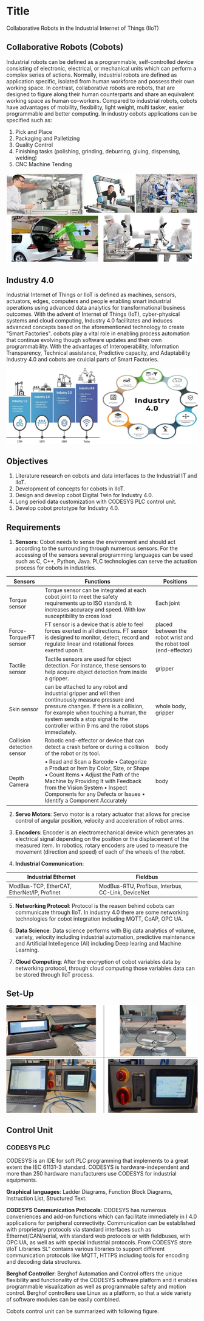 # Title
Collaborative Robots in the Industrial Internet of Things (IIoT)

## Collaborative Robots (Cobots)
Industrial robots can be defined as a programmable, self-controlled device consisting of electronic, electrical, or mechanical units which can perform a complex series of actions. 
Normally, industrial robots are defined as application specific, isolated from human workforce and possess their own working space. In contrast, collaborative robots are robots, that are designed to figure along their human counterparts and share an equivalent working space as human co-workers. Compared to industrial robots, cobots have advantages of mobility, flexibility, light weight, multi tasker, easier programmable and better computing. In industry cobots applications can be specified such as:
1. Pick and Place
2. Packaging and Palletizing
3. Quality Control
4. Finishing tasks (polishing, grinding, deburring, gluing, dispensing, welding)
5. CNC Machine Tending

![alt text](https://github.com/Shakir74/Inudustry-4.0-Robot/blob/main/cobots.jpg)

## Industry 4.0
Industrial Internet of Things or IIoT is defined as machines, sensors, actuators, edges, computers and people enabling smart industrial operations using advanced data analytics for transformational business outcomes. With the advent of Internet of Things (IoT), cyber-physical systems and cloud computing, Industry 4.0 facilitates and induces advanced concepts based on the aforementioned technology to create "Smart Factories". cobots play a vital role in enabling process automation that continue evolving though software updates and their own programmability. With the advantages of Interoperability, Information Transparency, Technical assistance, Predictive capacity, and Adaptability Industry 4.0 and cobots are cruicial parts of Smart Factories.

![alt text](https://github.com/Shakir74/Inudustry-4.0-Robot/blob/main/industry%204.0.jpg)

## Objectives
1. Literature research on cobots and data interfaces to the Industrial IT and IIoT.
2. Development of concepts for cobots in IIoT.
3. Design and develop cobot Digital Twin for Industry 4.0.
4. Long period data customization with CODESYS PLC control unit. 
5. Develop cobot prototype for Industry 4.0.

## Requirements

1. **Sensors**: Cobot needs to sense the environment and should act according to the surrounding through numerous sensors. For the accessing of the sensors
several programming languages can be used such as C, C++, Python, Java. PLC technologies can serve the actuation process for cobots in industries.

| Sensors         | Functions | Positions |
| ------------- | ------------- | ------------ |
| Torque sensor  | Torque sensor can be integrated at each cobot joint to meet the safety requirements up to ISO standard. It increases accuracy and speed. With low susceptibility to cross load  | Each joint |
| Force-Torque/FT sensor  | FT sensor is a device that is able to feel forces exerted in all directions. FT sensor is designed to monitor, detect, record and regulate linear and rotational forces exerted upon it.  | placed between the robot wrist and the robot tool (end-effector) |
| Tactile sensor  | Tactile sensors are used for object detection. For instance, these sensors to help acquire object detection from inside a gripper.  | gripper |
| Skin sensor  | can be attached to any robot and industrial gripper and will then continuously measure pressure and pressure changes. If there is a collision, for example when touching a human, the system sends a stop signal to the controller within 9 ms and the robot stops immediately.  | whole body, gripper |
| Collision detection sensor  | Robotic end-effector or device that can detect a crash before or during a collision of the robot or its tool.  | body |
| Depth Camera  | • Read and Scan a Barcode • Categorize a Product or Item by Color, Size, or Shape • Count Items • Adjust the Path of the Machine by Providing It with Feedback from the Vision System • Inspect Components for any Defects or Issues • Identify a Component Accurately  | body |

2. **Servo Motors**: Servo motor is a rotary actuator that allows for precise control of angular position, velocity and acceleration of robot arms.

3. **Encoders**:  Encoder is an electromechanical device which generates an electrical signal depending on the position or the displacement of the measured item. In robotics, rotary encoders are used to measure the movement (direction and speed) of each of the wheels of the robot.

4. **Industrial Communication**:

| Industrial Ethernet         | Fieldbus |
| ------------- | ------------- |
| ModBus-TCP, EtherCAT, EtherNet/IP, Profinet  | ModBus-RTU, Profibus, Interbus, CC-Link, DeviceNet  |

5. **Networking Protocol**: Protocol is the reason behind cobots can communicate through IIoT. In industry 4.0 there are some networking technologies for cobot integration including MQTT, CoAP, OPC UA.

6. **Data Science**: Data science performs with Big data analytics of volume, variety, velocity including industrial automation, predictive maintenance and Artificial Intellegence (AI) including Deep learing and Machine Learning.

7. **Cloud Computing**: After the encryption of cobot variables data by networking protocol, through cloud computing those variables data can be stored through IIoT process.

## Set-Up

![alt text](https://github.com/Shakir74/Inudustry-4.0-Robot/blob/main/physical%20setup.jpg)

## Control Unit

### CODESYS PLC
CODESYS is an IDE for soft PLC programming that implements to a great extent the IEC 61131-3 standard. CODESYS is hardware-independent and more than 250 hardware manufacturers use CODESYS for industrial equipments. 

**Graphical languages**: Ladder Diagrams, Function Block Diagrams, Instruction List, Structured Text.

**CODESYS Communication Protocols**: CODESYS has numerous conveniences and add-on functions which can facilitate immediately in I 4.0 applications for peripheral connectivity. Communication can be established with proprietary protocols via standard interfaces such as Ethernet/CAN/serial, with standard web protocols or with fieldbuses, with OPC UA, as well as with special industrial protocols. From CODESYS store \IIoT Libraries SL" contains various libraries to support different communication protocols like MQTT, HTTPS
including tools for encoding and decoding data structures.

**Berghof Controller**: Berghof Automation and Control offers the unique flexibility and functionality of the CODESYS software platform and it enables programmable visualization as well as programmable safety and motion control. Berghof controllers use Linux as a platform, so that a wide variety of software modules can be easily combined.

Cobots control unit can be summarized with following figure.






